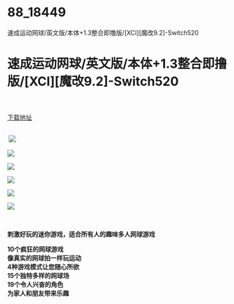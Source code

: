 # 88_18449
速成运动网球/英文版/本体+1.3整合即撸版/[XCI][魔改9.2]-Switch520
# 速成运动网球/英文版/本体+1.3整合即撸版/[XCI][魔改9.2]-Switch520
 <br/></br>
[下载地址](https://www.switch520.cc/article/18449 "下载地址")
<br/></br>

<p><strong>&nbsp;<img src="https://www.switch520.cc/muke_img/upload_art_editor_20210608-1_6ccf81e3217c3da613f8139952afd9ef.jpg"> </strong></p>
<p><strong><img src="https://www.switch520.cc/muke_img/upload_art_editor_20210608-1_9376c3d677be6bad9e8706c218f82d19.jpg"></strong></p>
<p><strong><img src="https://www.switch520.cc/muke_img/upload_art_editor_20210608-1_c2987ff94b0970af01f44940de954f88.jpg"></strong></p>
<p><strong><img src="https://www.switch520.cc/muke_img/upload_art_editor_20210608-1_e2c98b7397e157e97ee3776a6448acca.jpg"></strong></p>
<p><strong><img src="https://www.switch520.cc/muke_img/upload_art_editor_20210608-1_019ca206391dc4d395f60e7b4b2c448f.jpg"></strong></p>
<p><strong><img src="https://www.switch520.cc/muke_img/upload_art_editor_20210608-1_fe78f86223d8b05fabf1b19a11de9d95.jpg"></strong></p>
<p>&nbsp;</p>
<p><strong>刺激好玩的迷你游戏，适合所有人的趣味多人网球游戏</strong></p>
<p><strong>10个疯狂的网球游戏</strong><br>
<strong>像真实的网球拍一样玩运动</strong><br>
<strong>4种游戏模式让您随心所欲</strong><br>
<strong>15个独特多样的网球场</strong><br>
<strong>19个令人兴奋的角色</strong><br>
<strong>为家人和朋友带来乐趣</strong></p>
<p><strong>&nbsp;</strong></p>
